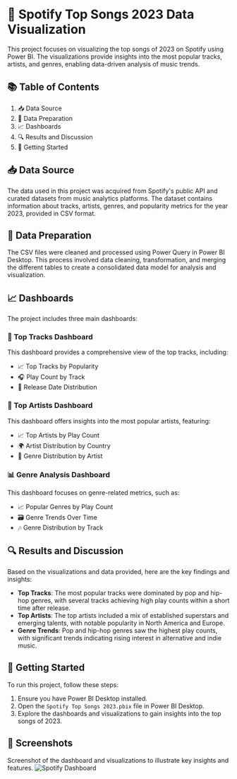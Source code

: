 # 🎵 Spotify Top Songs 2023 Data Visualization

This project focuses on visualizing the top songs of 2023 on Spotify using Power BI. The visualizations provide insights into the most popular tracks, artists, and genres, enabling data-driven analysis of music trends.

## 📚 Table of Contents
1. 📥 Data Source
2. 🔄 Data Preparation
3. 📈 Dashboards
4. 🔍 Results and Discussion
5. 🚀 Getting Started

## 📥 Data Source

The data used in this project was acquired from Spotify's public API and curated datasets from music analytics platforms. The dataset contains information about tracks, artists, genres, and popularity metrics for the year 2023, provided in CSV format.

## 🔄 Data Preparation

The CSV files were cleaned and processed using Power Query in Power BI Desktop. This process involved data cleaning, transformation, and merging the different tables to create a consolidated data model for analysis and visualization.

## 📈 Dashboards

The project includes three main dashboards:

### 🎤 Top Tracks Dashboard

This dashboard provides a comprehensive view of the top tracks, including:

- 📈 Top Tracks by Popularity
- 🎧 Play Count by Track
- 📅 Release Date Distribution

### 🎨 Top Artists Dashboard

This dashboard offers insights into the most popular artists, featuring:

- 📈 Top Artists by Play Count
- 🌍 Artist Distribution by Country
- 🎼 Genre Distribution by Artist

### 📊 Genre Analysis Dashboard

This dashboard focuses on genre-related metrics, such as:

- 📈 Popular Genres by Play Count
- 🗃️ Genre Trends Over Time
- 🎶 Genre Distribution by Track

## 🔍 Results and Discussion

Based on the visualizations and data provided, here are the key findings and insights:

- **Top Tracks**: The most popular tracks were dominated by pop and hip-hop genres, with several tracks achieving high play counts within a short time after release.
- **Top Artists**: The top artists included a mix of established superstars and emerging talents, with notable popularity in North America and Europe.
- **Genre Trends**: Pop and hip-hop genres saw the highest play counts, with significant trends indicating rising interest in alternative and indie music.

## 🚀 Getting Started

To run this project, follow these steps:
1. Ensure you have Power BI Desktop installed.
2. Open the `Spotify Top Songs 2023.pbix` file in Power BI Desktop.
3. Explore the dashboards and visualizations to gain insights into the top songs of 2023.

## 📸 Screenshots
Screenshot of the dashboard and visualizations to illustrate key insights and features.
![Spotify Dashboard](https://github.com/user-attachments/assets/acc1f548-5074-47da-909e-945d4ee25121)
